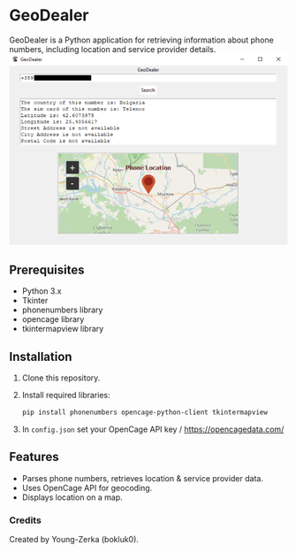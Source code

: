 # GeoDealer

GeoDealer is a Python application for retrieving information about phone numbers, including location and service provider details.
<br>
<img src="image.png">
<br>
## Prerequisites

- Python 3.x
- Tkinter
- phonenumbers library
- opencage library
- tkintermapview library

## Installation

1. Clone this repository.
2. Install required libraries:

   ```bash
   pip install phonenumbers opencage-python-client tkintermapview
   ```
3. In `config.json` set your OpenCage API key / https://opencagedata.com/

## Features
- Parses phone numbers, retrieves location & service provider data.
- Uses OpenCage API for geocoding.
- Displays location on a map.

### Credits
Created by Young-Zerka (bokluk0).
